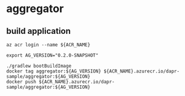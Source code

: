 # aggregator

## build application

```shell
az acr login --name ${ACR_NAME}

export AG_VERSION="0.2.0-SNAPSHOT"

./gradlew bootBuildImage
docker tag aggregator:${AG_VERSION} ${ACR_NAME}.azurecr.io/dapr-sample/aggregator:${AG_VERSION}
docker push ${ACR_NAME}.azurecr.io/dapr-sample/aggregator:${AG_VERSION}

```

